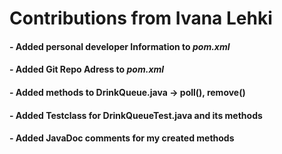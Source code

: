 # Contributions from Ivana Lehki

#### - Added personal developer Information to *pom.xml*
#### - Added Git Repo Adress to *pom.xml*
#### - Added methods to DrinkQueue.java -> poll(), remove()
#### - Added Testclass for DrinkQueueTest.java and its methods
#### - Added JavaDoc comments for my created methods